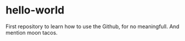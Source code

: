 # hello-world
First repository to learn how to use the Github, for no meaningfull.
And mention moon tacos.

